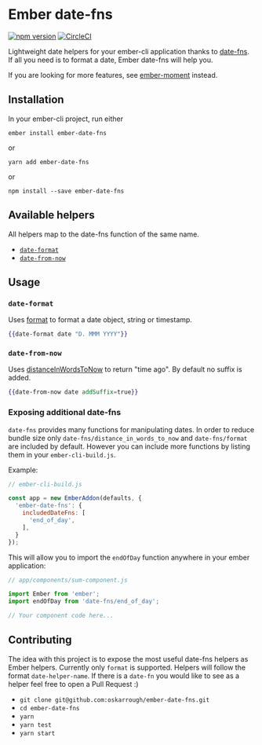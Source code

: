 # Ember date-fns

[![npm version](https://badge.fury.io/js/ember-date-fns.svg)](https://badge.fury.io/js/ember-date-fns)
[![CircleCI](https://circleci.com/gh/oskarrough/ember-date-fns.svg?style=svg)](https://circleci.com/gh/oskarrough/ember-date-fns)

Lightweight date helpers for your ember-cli application thanks to [date-fns](https://date-fns.org/). If all you need is to format a date, Ember date-fns will help you.

If you are looking for more features, see [ember-moment](https://github.com/stefanpenner/ember-moment) instead.

## Installation

In your ember-cli project, run either

`ember install ember-date-fns`

or

`yarn add ember-date-fns`

or

`npm install --save ember-date-fns`


## Available helpers

All helpers map to the date-fns function of the same name.

+ [`date-format`](#date-format)
+ [`date-from-now`](#date-from-now)

## Usage

### `date-format`

Uses [format](https://date-fns.org/docs/format) to format a date object, string or timestamp.

```hbs
{{date-format date "D. MMM YYYY"}}
```

### `date-from-now`

Uses [distanceInWordsToNow](https://date-fns.org/docs/distanceInWordsToNow) to return "time ago". By default no suffix is added.

```hbs
{{date-from-now date addSuffix=true}}
```

### Exposing additional date-fns

`date-fns` provides many functions for manipulating dates. In order to reduce bundle size only `date-fns/distance_in_words_to_now` and `date-fns/format` are included by default. However you can include more functions by listing them in your `ember-cli-build.js`.

Example:

```javascript
// ember-cli-build.js

const app = new EmberAddon(defaults, {
  'ember-date-fns': {
    includedDateFns: [
      'end_of_day',
    ],
  }
});
```

This will allow you to import the `endOfDay` function anywhere in your ember application:

```javascript
// app/components/sum-component.js

import Ember from 'ember';
import endOfDay from 'date-fns/end_of_day';

// Your component code here...
```

## Contributing

The idea with this project is to expose the most useful date-fns helpers as Ember helpers. Currently only `format` is supported. Helpers will follow the format `date-helper-name`.
If there is a `date-fn` you would like to see as a helper feel free to open a Pull Request :)

* `git clone git@github.com:oskarrough/ember-date-fns.git` 
* `cd ember-date-fns`
* `yarn`
* `yarn test`
* `yarn start`

